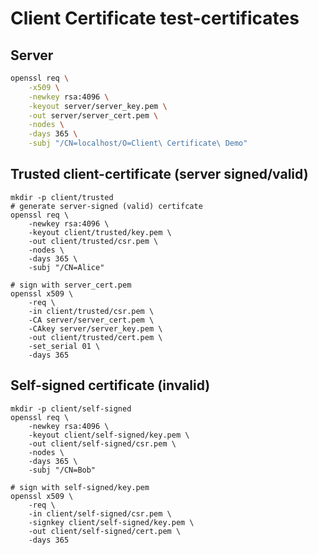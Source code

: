 # Client Certificate test-certificates

## Server

```bash
openssl req \
	-x509 \
	-newkey rsa:4096 \
	-keyout server/server_key.pem \
	-out server/server_cert.pem \
	-nodes \
	-days 365 \
	-subj "/CN=localhost/O=Client\ Certificate\ Demo"
```

## Trusted client-certificate (server signed/valid)

```
mkdir -p client/trusted
# generate server-signed (valid) certifcate
openssl req \
	-newkey rsa:4096 \
	-keyout client/trusted/key.pem \
	-out client/trusted/csr.pem \
	-nodes \
	-days 365 \
	-subj "/CN=Alice"

# sign with server_cert.pem
openssl x509 \
	-req \
	-in client/trusted/csr.pem \
	-CA server/server_cert.pem \
	-CAkey server/server_key.pem \
	-out client/trusted/cert.pem \
	-set_serial 01 \
	-days 365
```

## Self-signed certificate (invalid)

```
mkdir -p client/self-signed
openssl req \
	-newkey rsa:4096 \
	-keyout client/self-signed/key.pem \
	-out client/self-signed/csr.pem \
	-nodes \
	-days 365 \
	-subj "/CN=Bob"

# sign with self-signed/key.pem
openssl x509 \
	-req \
	-in client/self-signed/csr.pem \
	-signkey client/self-signed/key.pem \
	-out client/self-signed/cert.pem \
	-days 365
```
